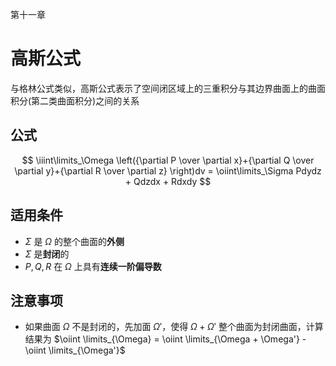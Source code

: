 第十一章

# 高斯公式

与格林公式类似，高斯公式表示了空间闭区域上的三重积分与其边界曲面上的曲面积分(第二类曲面积分)之间的关系



## 公式

$$
\iiint\limits_\Omega \left({\partial P \over \partial x}+{\partial Q \over \partial y}+{\partial R \over \partial z} \right)dv = \oiint\limits_\Sigma Pdydz + Qdzdx + Rdxdy
$$



## 适用条件

- $\Sigma$ 是 $\Omega$ 的整个曲面的**外侧**
- $\Sigma$ 是**封闭**的
- $P,Q,R$ 在 $\Omega$ 上具有**连续一阶偏导数**



## 注意事项

- 如果曲面 $\Omega$ 不是封闭的，先加面 $\Omega'$，使得 $\Omega + \Omega'$ 整个曲面为封闭曲面，计算结果为 $\oiint \limits_{\Omega} = \oiint \limits_{\Omega + \Omega'} - \oiint \limits_{\Omega'}$
